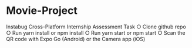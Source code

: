 # Movie-Project
Instabug Cross-Platform Internship Assessment Task
○ Clone github repo
○ Run yarn install or npm install
○ Run yarn start or npm start
○ Scan the QR code with Expo Go (Android) or the Camera app (iOS)
